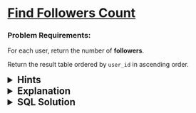 # [Find Followers Count](https://leetcode.com/problems/find-followers-count/description/?envType=study-plan-v2&envId=top-sql-50)

### Problem Requirements:

For each user, return the number of <strong>followers</strong>.

Return the result table ordered by <code>user_id</code> in ascending order.

<details>
<summary style="font-size:1.3rem;"> <strong>Hints</strong> </summary>

<details>
      <summary>Hint#1</summary>
      <p>What do we normally think about when here the word <strong> each ?</strong>  </p>
</details>

<details>
      <summary>Hint#2</summary>
      <p>Think about Grouping</p>
</details>

<details>
      <summary>Hint#3</summary>
      <p>Use SQL <code>COUNT()</code> function to count the number of  followers</p>
</details>

</details>

<details>
<summary style="font-size:1.3rem;"> <strong>Explanation</strong> </summary>

This is a simple grouping question.

First When we see the word <strong> each </strong> we think about grouping. We will group by the user_id.

Then we need to count the number of followers for each user. We can use the <code>COUNT()</code> function to count the number of followers for each user.

Finally, we need to order the result by <code>user_id</code> in ascending order using the <code>ORDER BY</code> clause and <code>ASC</code> keyword.

</details>

<details>
<summary style="font-size:1.3rem"><strong> SQL Solution</strong> </summary>

```sql
SELECT user_id, COUNT(follower_id) AS followers_count
FROM followers
GROUP BY user_id
ORDER BY user_id ASC;
```

</details>
